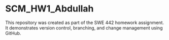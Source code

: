 # SCM_HW1_Abdullah

This repository was created as part of the SWE 442 homework assignment.  
It demonstrates version control, branching, and change management using GitHub.
